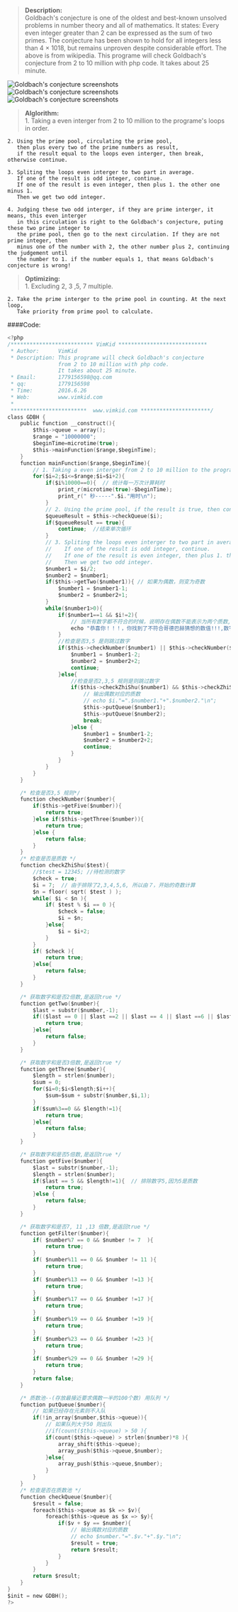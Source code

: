 ><b>Description:</b><br>
    Goldbach's conjecture is one of the oldest and best-known unsolved problems in number theory and all of mathematics. It states: 
    Every even integer greater than 2 can be expressed as the sum of two primes.
    The conjecture has been shown to hold for all integers less than 4 × 1018, but remains unproven despite considerable effort.
    The above is from wikipedia.
    This programe will check Goldbach's conjecture from 2 to 10 million with php code. It takes about 25 minute.

![Goldbach's conjecture screenshots](http://images.vimkid.com/1_100/6_1.jpg "Goldbach's conjecture screenshots")
![Goldbach's conjecture screenshots](http://images.vimkid.com/1_100/6_2.jpg "Goldbach's conjecture screenshots")
![Goldbach's conjecture screenshots](http://images.vimkid.com/1_100/6_3.jpg "Goldbach's conjecture screenshots")

><b>Alglorithm:</b><br>
    1. Taking a even interger from 2 to 10 million to the programe's loops in order.

    2. Using the prime pool, circulating the prime pool,
       then plus every two of the prime numbers as result, 
       if the result equal to the loops even interger, then break, otherwise continue.

    3. Spliting the loops even interger to two part in average. 
       If one of the result is odd integer, continue.
       If one of the result is even integer, then plus 1. the other one minus 1.
       Then we get two odd integer. 

    4. Judging these two odd interger, if they are prime interger, it means, this even interger 
       in this circulation is right to the Goldbach's conjecture, puting these two prime integer to 
       the prime pool, then go to the next circulation. If they are not prime integer, then 
       minus one of the number with 2, the other number plus 2, continuing the judgement until 
       the number to 1. if the number equals 1, that means Goldbach's conjecture is wrong!

><b>Optimizing:</b><br>
    1. Excluding 2, 3 ,5, 7 multiple.

    2. Take the prime interger to the prime pool in counting. At the next loop,
       Take priority from prime pool to calculate.


####Code:
```c
<?php
/************************** VimKid ****************************
 * Author:      VimKid
 * Description: This programe will check Goldbach's conjecture 
                from 2 to 10 million with php code. 
                It takes about 25 minute.
 * Email:       1779156598@qq.com
 * qq:          1779156598
 * Time:        2016.6.26
 * Web:         www.vimkid.com
 *
 ************************  www.vimkid.com **********************/
class GDBH {
    public function __construct(){
        $this->queue = array();
        $range = "10000000";  
        $beginTime=microtime(true);
        $this->mainFunction($range,$beginTime);
    }
    function mainFunction($range,$beginTime){
        // 1. Taking a even interger from 2 to 10 million to the programe's loops in order.
        for($i=2;$i<=$range;$i=$i+2){
            if($i%10000==0){  // 统计每一万次计算耗时
                print_r(microtime(true)-$beginTime);
                print_r(" 秒-----".$i."用时\n");
            }
            // 2. Using the prime pool, if the result is true, then continue.
            $queueResult = $this->checkQueue($i);
            if($queueResult == true){
                continue;  //结束单次循环
            }
            // 3. Spliting the loops even interger to two part in average. 
            //    If one of the result is odd integer, continue.
            //    If one of the result is even integer, then plus 1. the other one minus 1.
            //    Then we get two odd integer. 
            $number1 = $i/2;
            $number2 = $number1;
            if($this->getTwo($number1)){ // 如果为偶数，则变为奇数
                $number1 = $number1-1;
                $number2 = $number2+1;
            }
            while($number1>0){
                if($number1==1 && $i!=2){  
                    // 当所有数字都不符合的时候，说明存在偶数不能表示为两个质数,那么哥德巴赫猜想错误
                    echo "恭喜你！！！，你找到了不符合哥德巴赫猜想的数值!!!,数字为:".$i; die;
                }
                //检查是否3,5 是则跳过数字
                if($this->checkNumber($number1) || $this->checkNumber($number2)){ 
                    $number1 = $number1-2;
                    $number2 = $number2+2;
                    continue;
                }else{
                    //检查是否2,3,5 规则是则跳过数字
                    if($this->checkZhiShu($number1) && $this->checkZhiShu($number2)){ 
                        // 输出偶数对应的质数
                        // echo $i."=".$number1."+".$number2."\n"; 
                        $this->putQueue($number1);
                        $this->putQueue($number2);
                        break;
                    }else {
                        $number1 = $number1-2;
                        $number2 = $number2+2;
                        continue;
                    }
                }
            }
        }
    }

    /* 检查是否3,5 规则*/
    function checkNumber($number){
        if($this->getFive($number)){
            return true;
        }else if($this->getThree($number)){
            return true;
        }else {
            return false;
        }
    }
    /* 检查是否是质数 */
    function checkZhiShu($test){
        //$test = 12345; //待检测的数字
        $check = true;
        $i = 7;  // 由于排除了2,3,4,5,6, 所以由７，开始的奇数计算
        $n = floor( sqrt( $test ) );
        while( $i < $n ){
            if( $test % $i == 0 ){
                $check = false;
                $i = $n;
            }else{
                $i = $i+2;
            }
        }
        if( $check ){
            return true;
        }else{
            return false;
        }
    }

    /* 获取数字和是否2倍数,是返回true */
    function getTwo($number){
        $last = substr($number,-1);
        if(($last == 0 || $last ==2 || $last == 4 || $last ==6 || $last == 8 ) && $number!=2){
            return true;
        }else{
            return false;
        }
    }

    /* 获取数字和是否3倍数,是返回true */
    function getThree($number){
        $length = strlen($number);
        $sum = 0;
        for($i=0;$i<$length;$i++){
            $sum=$sum + substr($number,$i,1);
        }
        if($sum%3==0 && $length!=1){
            return true;
        }else{
            return false;
        }
    }

    /* 获取数字和是否5倍数,是返回true */
    function getFive($number){
        $last = substr($number,-1);
        $length = strlen($number);
        if($last == 5 && $length!=1){  // 排除数字5,因为5是质数
            return true;
        }else {
            return false;
        }
    }

    /* 获取数字和是否7, 11 ,13 倍数,是返回true */
    function getFilter($number){
        if( $number%7 == 0 && $number != 7  ){
            return true;
        }
        if( $number%11 == 0 && $number != 11 ){
            return true;
        }
        if( $number%13 == 0 && $number !=13 ){
            return true;
        }
        if( $number%17 == 0 && $number !=17 ){
            return true;
        }
        if( $number%19 == 0 && $number !=19 ){
            return true;
        }
        if( $number%23 == 0 && $number !=23 ){
            return true;
        }
        if( $number%29 == 0 && $number !=29 ){
            return true;
        }
        return false;
    }

    /* 质数池--(存放最接近要求偶数一半的100个数) 用队列 */
    function putQueue($number){
        // 如果已经存在元素则不入队
        if(!in_array($number,$this->queue)){
            // 如果队列大于50 则出队
            //if(count($this->queue) > 50 ){
            if(count($this->queue) > strlen($number)*8 ){
                array_shift($this->queue);
                array_push($this->queue,$number);
            }else{
                array_push($this->queue,$number);
            }
        }
    }  
    /* 检查是否在质数池 */
    function checkQueue($number){
        $result = false;
        foreach($this->queue as $k => $v){
            foreach($this->queue as $x => $y){
                if($v + $y == $number){
                    // 输出偶数对应的质数
                    // echo $number."=".$v."+".$y."\n";
                    $result = true;
                    return $result;
                }
            }
        }
        return $result;
    }
}
$init = new GDBH();
?>
